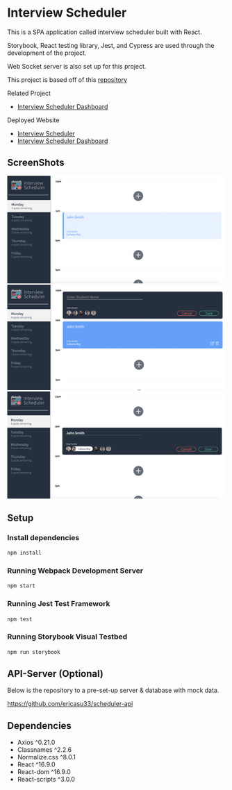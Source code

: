 # Interview Scheduler
This is a SPA application called interview scheduler built with React.

Storybook, React testing library, Jest, and Cypress are used through the development of the project.

Web Socket server is also set up for this project.

This project is based off of this [repository](github.com/lighthouse-labs/scheduler)


Related Project
- [Interview Scheduler Dashboard](https://github.com/ericasu33/scheduler-dashboard
)

Deployed Website 
- [Interview Scheduler](http://scheduler-reactjs.netlify.com/)
- [Interview Scheduler Dashboard](https://scheduler-dashboard-reactjs.netlify.app/)

## ScreenShots
!["Homepage"](https://github.com/ericasu33/scheduler/blob/production/docs/Interview%20Scheduler.png?raw=true)
!["New Appointment"](https://github.com/ericasu33/scheduler/blob/production/docs/Interview%20Scheduler2.png?raw=true)
!["Edit Appointment"](https://github.com/ericasu33/scheduler/blob/production/docs/Interview%20Scheduler3.png?raw=true)

## Setup
### Install dependencies
```sh
npm install
```

### Running Webpack Development Server

```sh
npm start
```

### Running Jest Test Framework

```sh
npm test
```

### Running Storybook Visual Testbed

```sh
npm run storybook
```

## API-Server (Optional)
Below is the repository to a pre-set-up server & database with mock data.

https://github.com/ericasu33/scheduler-api
## Dependencies
- Axios ^0.21.0
- Classnames ^2.2.6
- Normalize.css ^8.0.1
- React ^16.9.0
- React-dom ^16.9.0
- React-scripts ^3.0.0 

